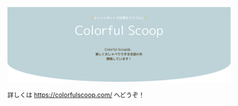 ![header](https://raw.githubusercontent.com/colorfulscoop/.github/main/profile/colorfulscoop_header.png)

詳しくは https://colorfulscoop.com/ へどうぞ！
